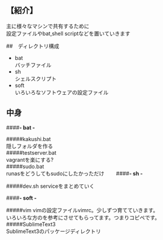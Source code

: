 ﻿## 【紹介】
主に様々なマシンで共有するために  
設定ファイルやbat,shell scriptなどを置いていきます  

##　ディレクトリ構成
+ bat  
バッチファイル
+ sh  
シェルスクリプト
+ soft  
いろいろなソフトウェアの設定ファイル

## 中身

####**- bat -**  

#####kakushi.bat  
		隠しフォルダを作る  
#####testserver.bat  
		vagrantを楽にする?  
#####sudo.bat  
		runasをどうしてもsudoにしたかっただけ　　
####**- sh -**  

#####dev.sh
	serviceをまとめていく

####**- soft -**  

#####vim
	vimの設定ファイルvimrc。少しずつ育てていきます。  
	いろいろな方のを参考にさせてもらってます。つまりコピペです。  
#####SublimeText3  
	SublimeText3のパッケージディレクトリ  
